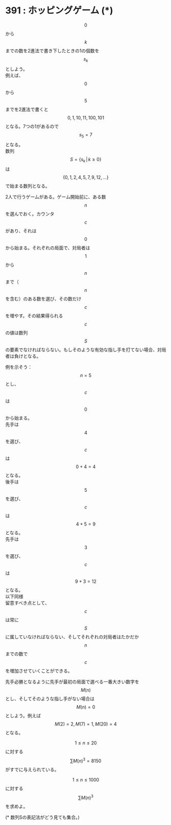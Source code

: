 # 391 : ホッピングゲーム (\*)

$$0$$から$$k$$までの数を2進法で書き下したときの1の個数を$$s_k$$としよう。\
&#x20;例えば、$$0$$から$$5$$までを2進法で書くと$$0, 1, 10, 11, 100, 101$$となる。7つの1があるので$$s_5 = 7$$となる。\
&#x20;数列$$S = \{s_k \, | \, k \geq 0\}$$は$$\{0, 1, 2, 4, 5, 7, 9, 12, \dots\}$$で始まる数列となる。

2人で行うゲームがある。ゲーム開始前に、ある数$$n$$を選んでおく。カウンタ$$c$$があり、それは$$0$$から始まる。それぞれの局面で、対局者は$$1$$から$$n$$まで（$$n$$を含む）のある数を選び、その数だけ$$c$$を増やす。その結果得られる$$c$$の値は数列$$S$$の要素でなければならない。もしそのような有効な指し手を打てない場合、対局者は負けとなる。

例を示そう：\
$$n = 5$$とし、$$c$$は$$0$$から始まる。\
先手は$$4$$を選び、$$c$$は$$0 + 4 = 4$$となる。\
後手は$$5$$を選び、$$c$$は$$4 + 5 = 9$$となる。\
先手は$$3$$を選び、$$c$$は$$9 + 3 = 12$$となる。\
以下同様\
留意すべき点として、$$c$$は常に$$S$$に属していなければならない、そしてそれぞれの対局者はたかだか$$n$$までの数で$$c$$を増加させていくことができる。

先手必勝となるように先手が最初の局面で選べる一番大きい数字を$$M(n)$$とし、そしてそのような指し手がない場合は$$M(n) = 0$$としよう。例えば$$M(2) = 2, M(7) = 1, M(20) = 4$$となる。

$$1 \leq n \leq 20$$に対する$$\sum M(n)^3 = 8150$$がすでに与えられている。

$$1 \leq n \leq 1000$$に対する$$\sum M(n)^3$$を求めよ。

(\* 数列Sの表記法がどう見ても集合。)
